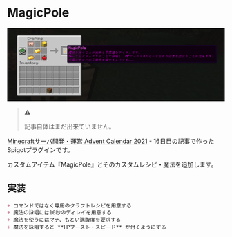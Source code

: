# MagicPole

![image](./image/description.png)

> ⚠
>
> 記事自体はまだ出来ていません。

[Minecraftサーバ開発・運営 Advent Calendar 2021](https://qiita.com/advent-calendar/2021/minecraft-server-dev) - 16日目の記事で作ったSpigotプラグインです。

カスタムアイテム『MagicPole』とそのカスタムレシピ・魔法を追加します。

## 実装

```md
+ コマンドではなく専用のクラフトレシピを用意する
+ 魔法の詠唱には10秒のディレイを用意する
+ 魔法を使うにはマナ、もとい満腹度を要求する
+ 魔法を詠唱すると **HPブースト・スピード** が付くようにする
```
